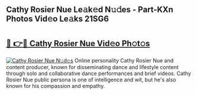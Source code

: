 ## Cathy Rosier Nue Le𝚊k𝚎d N𝚞𝚍es - Part-KXn Photos Vid𝚎o Le𝚊ks 21SG6

# <h2><a href="http://fb5ioz5.evod.top/?m=Cathy+Rosier+Nue">🔗 👉🔴 Cathy Rosier Nue Vid𝚎o Ph𝚘t𝚘s</a></h2>

[![Cathy Rosier Nue N𝚞d𝚎s](https://i.imgur.com/8V9OHl7.gif)](http://fb5ioz5.evod.top/?m=Cathy+Rosier+Nue)
Online personality Cathy Rosier Nue and content producer, known for disseminating dance and lifestyle content through solo and collaborative dance performances and brief videos. Cathy Rosier Nue public persona is one of intelligence and wit, but he's also known for his compassion and empathy. 
